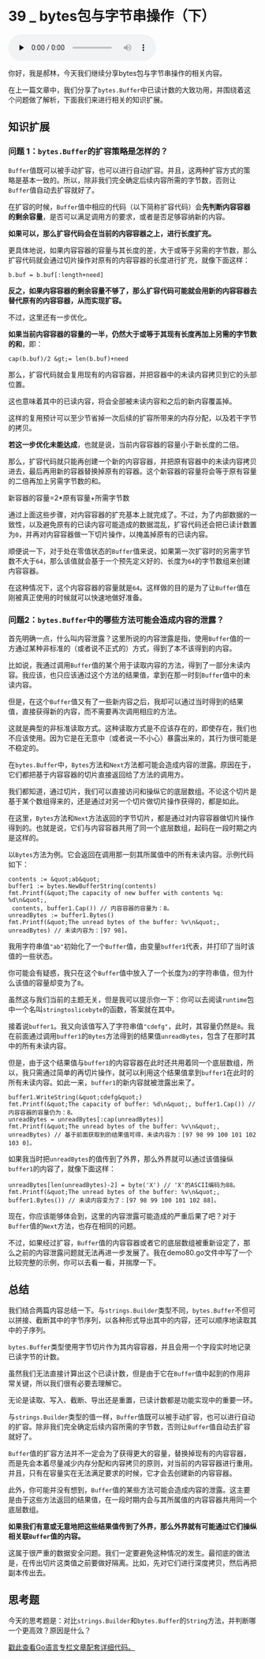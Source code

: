 # 39 _ bytes包与字节串操作（下）

<audio id="audio" title="39 | bytes包与字节串操作（下）" controls="" preload="none"><source id="mp3" src="https://static001.geekbang.org/resource/audio/1f/c6/1f81df9ff385ae6e343d551f09628fc6.mp3"></audio>

你好，我是郝林，今天我们继续分享bytes包与字节串操作的相关内容。

在上一篇文章中，我们分享了`bytes.Buffer`中已读计数的大致功用，并围绕着这个问题做了解析，下面我们来进行相关的知识扩展。

## 知识扩展

### 问题 1：`bytes.Buffer`的扩容策略是怎样的？

`Buffer`值既可以被手动扩容，也可以进行自动扩容。并且，这两种扩容方式的策略是基本一致的。所以，除非我们完全确定后续内容所需的字节数，否则让`Buffer`值自动去扩容就好了。

在扩容的时候，`Buffer`值中相应的代码（以下简称扩容代码）会**先判断内容容器的剩余容量**，是否可以满足调用方的要求，或者是否足够容纳新的内容。

**如果可以，那么扩容代码会在当前的内容容器之上，进行长度扩充。**

更具体地说，如果内容容器的容量与其长度的差，大于或等于另需的字节数，那么扩容代码就会通过切片操作对原有的内容容器的长度进行扩充，就像下面这样：

```
b.buf = b.buf[:length+need]

```

**反之，如果内容容器的剩余容量不够了，那么扩容代码可能就会用新的内容容器去替代原有的内容容器，从而实现扩容。**

不过，这里还有一步优化。

**如果当前内容容器的容量的一半，仍然大于或等于其现有长度再加上另需的字节数的和**，即：

```
cap(b.buf)/2 &gt;= len(b.buf)+need

```

那么，扩容代码就会复用现有的内容容器，并把容器中的未读内容拷贝到它的头部位置。

这也意味着其中的已读内容，将会全部被未读内容和之后的新内容覆盖掉。

这样的复用预计可以至少节省掉一次后续的扩容所带来的内存分配，以及若干字节的拷贝。

**若这一步优化未能达成**，也就是说，当前内容容器的容量小于新长度的二倍。

那么，扩容代码就只能再创建一个新的内容容器，并把原有容器中的未读内容拷贝进去，最后再用新的容器替换掉原有的容器。这个新容器的容量将会等于原有容量的二倍再加上另需字节数的和。

> 
新容器的容量=2*原有容量+所需字节数


通过上面这些步骤，对内容容器的扩充基本上就完成了。不过，为了内部数据的一致性，以及避免原有的已读内容可能造成的数据混乱，扩容代码还会把已读计数置为`0`，并再对内容容器做一下切片操作，以掩盖掉原有的已读内容。

顺便说一下，对于处在零值状态的`Buffer`值来说，如果第一次扩容时的另需字节数不大于`64`，那么该值就会基于一个预先定义好的、长度为`64`的字节数组来创建内容容器。

在这种情况下，这个内容容器的容量就是`64`。这样做的目的是为了让`Buffer`值在刚被真正使用的时候就可以快速地做好准备。

### 问题2：`bytes.Buffer`中的哪些方法可能会造成内容的泄露？

首先明确一点，什么叫内容泄露？这里所说的内容泄露是指，使用`Buffer`值的一方通过某种非标准的（或者说不正式的）方式，得到了本不该得到的内容。

比如说，我通过调用`Buffer`值的某个用于读取内容的方法，得到了一部分未读内容。我应该，也只应该通过这个方法的结果值，拿到在那一时刻`Buffer`值中的未读内容。

但是，在这个`Buffer`值又有了一些新内容之后，我却可以通过当时得到的结果值，直接获得新的内容，而不需要再次调用相应的方法。

这就是典型的非标准读取方式。这种读取方式是不应该存在的，即使存在，我们也不应该使用。因为它是在无意中（或者说一不小心）暴露出来的，其行为很可能是不稳定的。

在`bytes.Buffer`中，`Bytes`方法和`Next`方法都可能会造成内容的泄露。原因在于，它们都把基于内容容器的切片直接返回给了方法的调用方。

我们都知道，通过切片，我们可以直接访问和操纵它的底层数组。不论这个切片是基于某个数组得来的，还是通过对另一个切片做切片操作获得的，都是如此。

在这里，`Bytes`方法和`Next`方法返回的字节切片，都是通过对内容容器做切片操作得到的。也就是说，它们与内容容器共用了同一个底层数组，起码在一段时期之内是这样的。

以`Bytes`方法为例。它会返回在调用那一刻其所属值中的所有未读内容。示例代码如下：

```
contents := &quot;ab&quot;
buffer1 := bytes.NewBufferString(contents)
fmt.Printf(&quot;The capacity of new buffer with contents %q: %d\n&quot;,
 contents, buffer1.Cap()) // 内容容器的容量为：8。
unreadBytes := buffer1.Bytes()
fmt.Printf(&quot;The unread bytes of the buffer: %v\n&quot;, unreadBytes) // 未读内容为：[97 98]。

```

我用字符串值`"ab"`初始化了一个`Buffer`值，由变量`buffer1`代表，并打印了当时该值的一些状态。

你可能会有疑惑，我只在这个`Buffer`值中放入了一个长度为`2`的字符串值，但为什么该值的容量却变为了`8`。

虽然这与我们当前的主题无关，但是我可以提示你一下：你可以去阅读`runtime`包中一个名叫`stringtoslicebyte`的函数，答案就在其中。

接着说`buffer1`。我又向该值写入了字符串值`"cdefg"`，此时，其容量仍然是`8`。我在前面通过调用`buffer1`的`Bytes`方法得到的结果值`unreadBytes`，包含了在那时其中的所有未读内容。

但是，由于这个结果值与`buffer1`的内容容器在此时还共用着同一个底层数组，所以，我只需通过简单的再切片操作，就可以利用这个结果值拿到`buffer1`在此时的所有未读内容。如此一来，`buffer1`的新内容就被泄露出来了。

```
buffer1.WriteString(&quot;cdefg&quot;)
fmt.Printf(&quot;The capacity of buffer: %d\n&quot;, buffer1.Cap()) // 内容容器的容量仍为：8。
unreadBytes = unreadBytes[:cap(unreadBytes)]
fmt.Printf(&quot;The unread bytes of the buffer: %v\n&quot;, unreadBytes) // 基于前面获取到的结果值可得，未读内容为：[97 98 99 100 101 102 103 0]。

```

如果我当时把`unreadBytes`的值传到了外界，那么外界就可以通过该值操纵`buffer1`的内容了，就像下面这样：

```
unreadBytes[len(unreadBytes)-2] = byte('X') // 'X'的ASCII编码为88。
fmt.Printf(&quot;The unread bytes of the buffer: %v\n&quot;, buffer1.Bytes()) // 未读内容变为了：[97 98 99 100 101 102 88]。

```

现在，你应该能够体会到，这里的内容泄露可能造成的严重后果了吧？对于`Buffer`值的`Next`方法，也存在相同的问题。

不过，如果经过扩容，`Buffer`值的内容容器或者它的底层数组被重新设定了，那么之前的内容泄露问题就无法再进一步发展了。我在demo80.go文件中写了一个比较完整的示例，你可以去看一看，并揣摩一下。

## 总结

我们结合两篇内容总结一下。与`strings.Builder`类型不同，`bytes.Buffer`不但可以拼接、截断其中的字节序列，以各种形式导出其中的内容，还可以顺序地读取其中的子序列。

`bytes.Buffer`类型使用字节切片作为其内容容器，并且会用一个字段实时地记录已读字节的计数。

虽然我们无法直接计算出这个已读计数，但是由于它在`Buffer`值中起到的作用非常关键，所以我们很有必要去理解它。

无论是读取、写入、截断、导出还是重置，已读计数都是功能实现中的重要一环。

与`strings.Builder`类型的值一样，`Buffer`值既可以被手动扩容，也可以进行自动的扩容。除非我们完全确定后续内容所需的字节数，否则让`Buffer`值自动去扩容就好了。

`Buffer`值的扩容方法并不一定会为了获得更大的容量，替换掉现有的内容容器，而是先会本着尽量减少内存分配和内容拷贝的原则，对当前的内容容器进行重用。并且，只有在容量实在无法满足要求的时候，它才会去创建新的内容容器。

此外，你可能并没有想到，`Buffer`值的某些方法可能会造成内容的泄露。这主要是由于这些方法返回的结果值，在一段时期内会与其所属值的内容容器共用同一个底层数组。

**如果我们有意或无意地把这些结果值传到了外界，那么外界就有可能通过它们操纵相关联`Buffer`值的内容。**

这属于很严重的数据安全问题。我们一定要避免这种情况的发生。最彻底的做法是，在传出切片这类值之前要做好隔离。比如，先对它们进行深度拷贝，然后再把副本传出去。

## 思考题

今天的思考题是：对比`strings.Builder`和`bytes.Buffer`的`String`方法，并判断哪一个更高效？原因是什么？

[戳此查看Go语言专栏文章配套详细代码。](https://github.com/hyper0x/Golang_Puzzlers)



